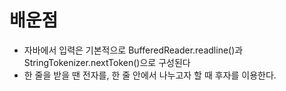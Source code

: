 # 배운점
- 자바에서 입력은 기본적으로 BufferedReader.readline()과 StringTokenizer.nextToken()으로 구성된다
- 한 줄을 받을 땐 전자를, 한 줄 안에서 나누고자 할 때 후자를 이용한다.

